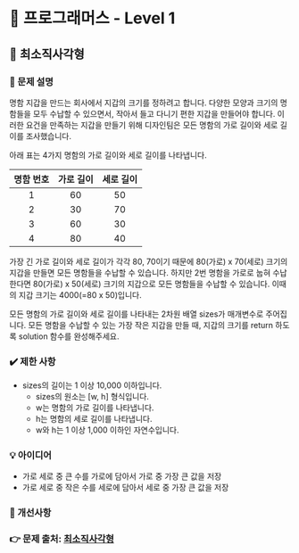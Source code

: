 # 🔔 프로그래머스 - Level 1
## 📑 최소직사각형
### 📌 문제 설명
명함 지갑을 만드는 회사에서 지갑의 크기를 정하려고 합니다. 다양한 모양과 크기의 명함들을 모두 수납할 수 있으면서, 작아서 들고 다니기 편한 지갑을 만들어야 합니다. 이러한 요건을 만족하는 지갑을 만들기 위해 디자인팀은 모든 명함의 가로 길이와 세로 길이를 조사했습니다.

아래 표는 4가지 명함의 가로 길이와 세로 길이를 나타냅니다.

|명함 번호|	가로 길이|	세로 길이|
| :---: | :---: | :---:|
|1	|60|	50|
|2	|30|	70|
|3	|60|	30|
|4	|80|	40|

가장 긴 가로 길이와 세로 길이가 각각 80, 70이기 때문에 80(가로) x 70(세로) 크기의 지갑을 만들면 모든 명함들을 수납할 수 있습니다. 하지만 2번 명함을 가로로 눕혀 수납한다면 80(가로) x 50(세로) 크기의 지갑으로 모든 명함들을 수납할 수 있습니다. 이때의 지갑 크기는 4000(=80 x 50)입니다.

모든 명함의 가로 길이와 세로 길이를 나타내는 2차원 배열 sizes가 매개변수로 주어집니다. 모든 명함을 수납할 수 있는 가장 작은 지갑을 만들 때, 지갑의 크기를 return 하도록 solution 함수를 완성해주세요.
### ✔️ 제한 사항
- sizes의 길이는 1 이상 10,000 이하입니다.
  - sizes의 원소는 [w, h] 형식입니다. 
  - w는 명함의 가로 길이를 나타냅니다.
  - h는 명함의 세로 길이를 나타냅니다.
  - w와 h는 1 이상 1,000 이하인 자연수입니다.

### 💡 아이디어
- 가로 세로 중 큰 수를 가로에 담아서 가로 중 가장 큰 값을 저장
- 가로 세로 중 작은 수를 세로에 담아서 세로 중 가장 큰 값을 저장
### 💬 개선사항

### 👉 문제 출처: [최소직사각형](https://programmers.co.kr/learn/courses/30/lessons/86491)


